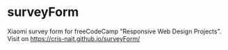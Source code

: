 # surveyForm

Xiaomi survey form for freeCodeCamp "Responsive Web Design Projects". Visit on https://cris-nait.github.io/surveyForm/
